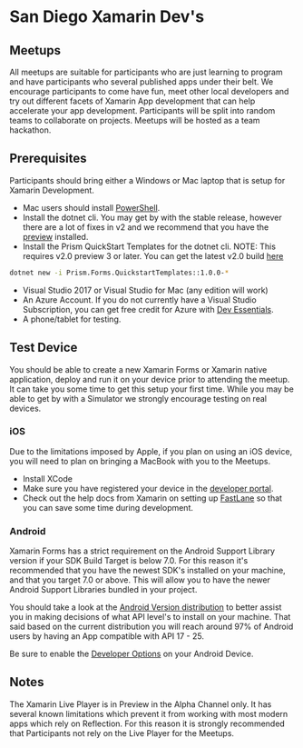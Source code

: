 # San Diego Xamarin Dev's 

## Meetups

All meetups are suitable for participants who are just learning to program and have participants who several published apps under their belt. We encourage participants to come have fun, meet other local developers and try out different facets of Xamarin App development that can help accelerate your app development. Participants will be split into random teams to collaborate on projects. Meetups will be hosted as a team hackathon.

## Prerequisites

Participants should bring either a Windows or Mac laptop that is setup for Xamarin Development.

- Mac users should install [PowerShell](https://github.com/PowerShell/PowerShell).
- Install the dotnet cli. You may get by with the stable release, however there are a lot of fixes in v2 and we recommend that you have the [preview](https://www.microsoft.com/net/core/preview) installed.
- Install the Prism QuickStart Templates for the dotnet cli. NOTE: This requires v2.0 preview 3 or later. You can get the latest v2.0 build [here](https://github.com/dotnet/cli/tree/release/2.0.0)

```bash
dotnet new -i Prism.Forms.QuickstartTemplates::1.0.0-*
```

- Visual Studio 2017 or Visual Studio for Mac (any edition will work)
- An Azure Account. If you do not currently have a Visual Studio Subscription, you can get free credit for Azure with [Dev Essentials](https://www.visualstudio.com/dev-essentials/).
- A phone/tablet for testing.

## Test Device

You should be able to create a new Xamarin Forms or Xamarin native application, deploy and run it on your device prior to attending the meetup. It can take you some time to get this setup your first time. While you may be able to get by with a Simulator we strongly encourage testing on real devices.

### iOS

Due to the limitations imposed by Apple, if you plan on using an iOS device, you will need to plan on bringing a MacBook with you to the Meetups.

- Install XCode
- Make sure you have registered your device in the [developer portal](https://developer.apple.com/). 
- Check out the help docs from Xamarin on setting up [FastLane](https://developer.xamarin.com/guides/ios/deployment,_testing,_and_metrics/provisioning/fastlane/) so that you can save some time during development.

### Android

Xamarin Forms has a strict requirement on the Android Support Library version if your SDK Build Target is below 7.0. For this reason it's recommended that you have the newest SDK's installed on your machine, and that you target 7.0 or above. This will allow you to have the newer Android Support Libraries bundled in your project.

You should take a look at the [Android Version distribution](https://developer.android.com/about/dashboards/index.html) to better assist you in making decisions of what API level's to install on your machine. That said based on the current distribution you will reach around 97% of Android users by having an App compatible with API 17 - 25.

Be sure to enable the [Developer Options](https://developer.android.com/studio/debug/dev-options.html) on your Android Device.

## Notes

The Xamarin Live Player is in Preview in the Alpha Channel only. It has several known limitations which prevent it from working with most modern apps which rely on Reflection. For this reason it is strongly recommended that Participants not rely on the Live Player for the Meetups.